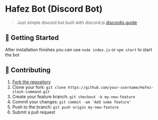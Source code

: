 # Hafez Bot (Discord Bot)
> Just simple discord bot built with discord.js [discordjs.guide](https://discordjs.guide)

## 🚀 Getting Started

After installation finishes you can use `node index.js` or `npm start` to start the bot

## 🤝 Contributing

1. [Fork the repository](https://github.com/im-parsa/hafez-bot/fork)
2. Clone your fork: `git clone https://github.com/your-username/Hafez-slash-command.git`
3. Create your feature branch: `git checkout -b my-new-feature`
4. Commit your changes: `git commit -am 'Add some feature'`
5. Push to the branch: `git push origin my-new-feature`
6. Submit a pull request
